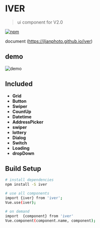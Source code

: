 # IVER

> ui component for V2.0

[![npm](https://img.shields.io/npm/v/iver.svg?style=flat-square)](https://www.npmjs.com/package/iver)

document (https://jlianphoto.github.io/iver)

## demo

![demo](https://github.com/jlianphoto/vui/blob/master/src/img/demo_code.png)

## Included
 - **Grid**
 - **Button**
 - **Swiper**
 - **CountUp**
 - **Datetime**
 - **AddressPicker**
 - **swiper**
 - **lottery**
 - **Dialog**
 - **Switch**
 - **Loading**
 - **dropDown**

## Build Setup

``` bash
# install dependencies
npm install -S iver

# use all components
import {iver} from 'iver';
Vue.use(iver);

# on demand
import  {component} from 'iver'
Vue.component(component.name, component);
```
